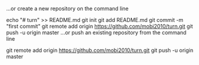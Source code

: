 ...or create a new repository on the command line

echo "# turn" >> README.md
git init
git add README.md
git commit -m "first commit"
git remote add origin https://github.com/mobi2010/turn.git
git push -u origin master
...or push an existing repository from the command line

git remote add origin https://github.com/mobi2010/turn.git
git push -u origin master